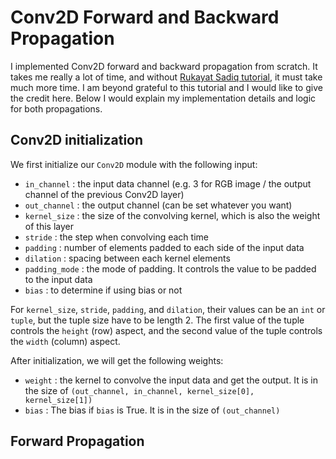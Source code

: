 # Conv2D Forward and Backward Propagation

I implemented Conv2D forward and backward propagation from scratch. It takes me really a lot of time, and without [Rukayat Sadiq tutorial](https://deeplearning.cs.cmu.edu/F21/document/recitation/Recitation5/CNN_Backprop_Recitation_5_F21.pdf), it must take much more time. I am beyond grateful to this tutorial and I would like to give the credit here. Below I would explain my implementation details and logic for both propagations.

## Conv2D initialization

We first initialize our `Conv2D` module with the following input:

-   `in_channel` : the input data channel (e.g. 3 for RGB image / the output channel of the previous Conv2D layer)
-   `out_channel` : the output channel (can be set whatever you want)
-   `kernel_size` : the size of the convolving kernel, which is also the weight of this layer
-   `stride` : the step when convolving each time
-   `padding` : number of elements padded to each side of the input data
-   `dilation` : spacing between each kernel elements
-   `padding_mode` : the mode of padding. It controls the value to be padded to the input data
-   `bias` : to determine if using bias or not

For `kernel_size`, `stride`, `padding`, and `dilation`, their values can be an `int` or `tuple`, but the tuple size have to be length 2. The first value of the tuple controls the `height` (row) aspect, and the second value of the tuple controls the `width` (column) aspect.

After initialization, we will get the following weights:

-   `weight` : the kernel to convolve the input data and get the output. It is in the size of `(out_channel, in_channel, kernel_size[0], kernel_size[1])`
-   `bias` : The bias if `bias` is True. It is in the size of `(out_channel)`

## Forward Propagation
